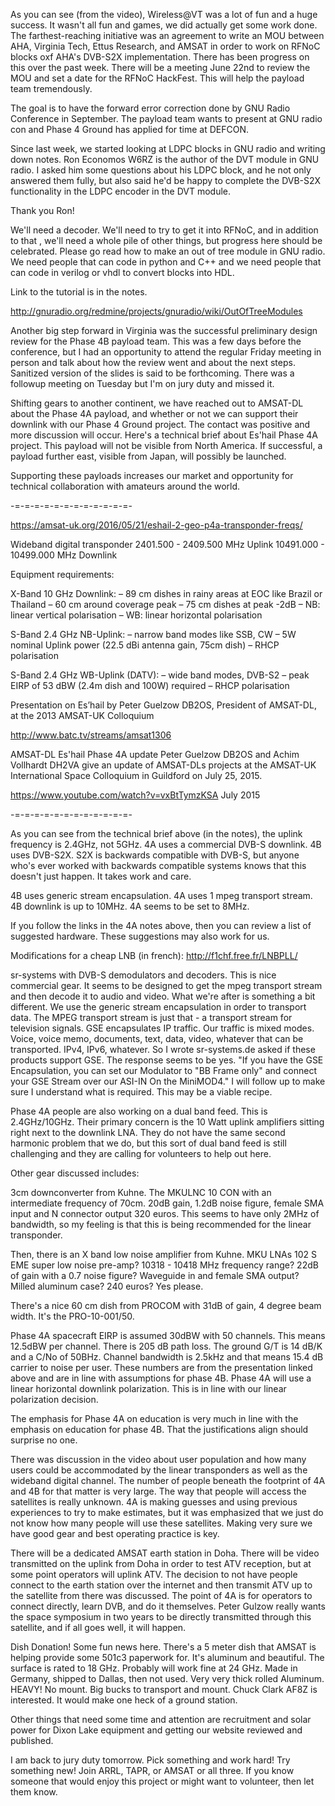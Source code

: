As you can see (from the video), Wireless@VT was a lot of fun and a huge success. It wasn't all fun and games, we did actually get some work done. The farthest-reaching initiative was an agreement to write an MOU between AHA, Virginia Tech, Ettus Research, and AMSAT in order to work on RFNoC blocks oxf AHA's DVB-S2X implementation. There has been progress on this over the past week. There will be a meeting June 22nd to review the MOU and set a date for the RFNoC HackFest. This will help the payload team tremendously. 

The goal is to have the forward error correction done by GNU Radio Conference in September. The payload team wants to present at GNU radio con and Phase 4 Ground has applied for time at DEFCON. 

Since last week, we started looking at LDPC blocks in GNU radio and writing down notes. Ron Economos W6RZ is the author of the DVT module in GNU radio. I asked him some questions about his LDPC block, and he not only answered them fully, but also said he'd be happy to complete the DVB-S2X functionality in the LDPC encoder in the DVT module. 

Thank you Ron! 

We'll need a decoder. We'll need to try to get it into RFNoC, and in addition to that , we'll need a whole pile of other things, but progress here should be celebrated. Please go read how to make an out of tree module in GNU radio. We need people that can code in python and C++ and we need people that can code in verilog or vhdl to convert blocks into HDL. 

Link to the tutorial is in the notes.

http://gnuradio.org/redmine/projects/gnuradio/wiki/OutOfTreeModules 

Another big step forward in Virginia was the successful preliminary design review for the Phase 4B payload team. This was a few days before the conference, but I had an opportunity to attend the regular Friday meeting in person and talk about how the review went and about the next steps. Sanitized version of the slides is said to be forthcoming. There was a followup meeting on Tuesday but I'm on jury duty and missed it. 

Shifting gears to another continent, we have reached out to AMSAT-DL about the Phase 4A payload, and whether or not we can support their downlink with our Phase 4 Ground project. The contact was positive and more discussion will occur. Here's a technical brief about Es'hail Phase 4A project. This payload will not be visible from North America. If successful, a payload further east, visible from Japan, will possibly be launched. 

Supporting these payloads increases our market and opportunity for technical collaboration with amateurs around the world. 

-=-=-=-=-=-=-=-=-=-=-=-=-

https://amsat-uk.org/2016/05/21/eshail-2-geo-p4a-transponder-freqs/

Wideband digital transponder
 2401.500 -  2409.500 MHz Uplink
10491.000 - 10499.000 MHz Downlink

Equipment requirements:

X-Band 10 GHz Downlink:
– 89 cm dishes in rainy areas at EOC like Brazil or Thailand
– 60 cm around coverage peak
– 75 cm dishes at peak -2dB
– NB: linear vertical polarisation
– WB: linear horizontal polarisation

S-Band 2.4 GHz NB-Uplink:
– narrow band modes like SSB, CW
– 5W nominal Uplink power (22.5 dBi antenna gain, 75cm dish)
– RHCP polarisation

S-Band 2.4 GHz WB-Uplink (DATV):
– wide band modes, DVB-S2
– peak EIRP of 53 dBW (2.4m dish and 100W) required
– RHCP polarisation

Presentation on Es’hail by Peter Guelzow DB2OS, President of AMSAT-DL, at the 2013 AMSAT-UK Colloquium 

http://www.batc.tv/streams/amsat1306

AMSAT-DL Es'hail Phase 4A update Peter Guelzow DB2OS and Achim Vollhardt DH2VA give an update of AMSAT-DLs projects at the AMSAT-UK International Space Colloquium in Guildford on July 25, 2015. 

https://www.youtube.com/watch?v=vxBtTymzKSA July 2015

-=-=-=-=-=-=-=-=-=-=-=-=-

As you can see from the technical brief above (in the notes), the uplink frequency is 2.4GHz, not 5GHz. 4A uses a commercial DVB-S downlink. 4B uses DVB-S2X. S2X is backwards compatible with DVB-S, but anyone who's ever worked with backwards compatible systems knows that this doesn't just happen. It takes work and care. 

4B uses generic stream encapsulation. 4A uses 1 mpeg transport stream. 4B downlink is up to 10MHz. 4A seems to be set to 8MHz. 

If you follow the links in the 4A notes above, then you can review a list of suggested hardware. These suggestions may also work for us. 

Modifications for a cheap LNB (in french):
http://f1chf.free.fr/LNBPLL/

sr-systems with DVB-S demodulators and decoders. This is nice commercial gear. It seems to be designed to get the mpeg transport stream and then decode it to audio and video. What we're after is something a bit different. We use the generic stream encapsulation in order to transport data. The MPEG transport stream is just that - a transport stream for television signals. GSE encapsulates IP traffic. Our traffic is mixed modes. Voice, voice memo, documents, text, data, video, whatever that can be transported. IPv4, IPv6, whatever. So I wrote sr-systems.de asked if these products support GSE. The response seems to be yes. "If you have the GSE Encapsulation, you can set our Modulator to "BB Frame only" and connect your GSE Stream over our ASI-IN On the MiniMOD4." I will follow up to make sure I understand what is required. This may be a viable recipe. 

Phase 4A people are also working on a dual band feed. This is 2.4GHz/10GHz. Their primary concern is the 10 Watt uplink amplifiers sitting right next to the downlink LNA. They do not have the same second harmonic problem that we do, but this sort of dual band feed is still challenging and they are calling for volunteers to help out here. 

Other gear discussed includes:

3cm downconverter from Kuhne. The MKULNC 10 CON with an intermediate frequency of 70cm. 20dB gain, 1.2dB noise figure, female SMA input and N connector output 320 euros. This seems to have only 2MHz of bandwidth, so my feeling is that this is being recommended for the linear transponder.

Then, there is an X band low noise amplifier from Kuhne. MKU LNAs 102 S EME super low noise pre-amp? 10318 - 10418 MHz frequency range? 22dB of gain with a 0.7 noise figure? Waveguide in and female SMA output? Milled aluminum case? 240 euros? Yes please. 

There's a nice 60 cm dish from PROCOM with 31dB of gain, 4 degree beam width. It's the PRO-10-001/50. 

Phase 4A spacecraft EIRP is assumed 30dBW with 50 channels. This means 12.5dBW per channel. There is 205 dB path loss. The ground G/T is 14 dB/K and a C/No of 50BHz. Channel bandwidth is 2.5kHz and that means 15.4 dB carrier to noise per user. These numbers are from the presentation linked above and are in line with assumptions for phase 4B. Phase 4A will use a linear horizontal downlink polarization. This is in line with our linear polarization decision. 

The emphasis for Phase 4A on education is very much in line with the emphasis on education for phase 4B. That the justifications align should surprise no one. 

There was discussion in the video about user population and how many users could be accommodated by the linear transponders as well as the wideband digital channel. The number of people beneath the footprint of 4A and 4B for that matter is very large. The way that people will access the satellites is really unknown. 4A is making guesses and using previous experiences to try to make estimates, but it was emphasized that we just do not know how many people will use these satellites. Making very sure we have good gear and best operating practice is key. 

There will be a dedicated AMSAT earth station in Doha. There will be video transmitted on the uplink from Doha in order to test ATV reception, but at some point operators will uplink ATV. The decision to not have people connect to the earth station over the internet and then transmit ATV up to the satellite from there was discussed. The point of 4A is for operators to connect directly, learn DVB, and do it themselves. Peter Gulzow really wants the space symposium in two years to be directly transmitted through this satellite, and if all goes well, it will happen.  

Dish Donation! Some fun news here. There's a 5 meter dish that AMSAT is helping provide some 501c3 paperwork for. It's aluminum and beautiful. The surface is rated to 18 GHz.  Probably will work fine at 24 GHz. Made in Germany, shipped to Dallas, then not used. Very very thick rolled Aluminum. HEAVY! No mount. Big bucks to transport and mount. Chuck Clark AF8Z is interested. It would make one heck of a ground station.

Other things that need some time and attention are recruitment and solar power for Dixon Lake equipment and getting our website reviewed and published. 

I am back to jury duty tomorrow. Pick something and work hard! Try something new! Join ARRL, TAPR, or AMSAT or all three. If you know someone that would enjoy this project or might want to volunteer, then let them know. 

